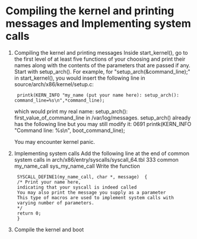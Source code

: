 # Compiling the kernel and printing messages and Implementing system calls

1. Compiling the kernel and printing messages
   Inside start_kernel(), go to the first level of at least five functions of your choosing and print their names along with the contents of the parameters that are passed if any.
   Start with setup_arch(). For example, for "setup_arch(&command_line);" in start_kernel(), you would insert the following line in source/arch/x86/kernel/setup.c:
   

		printk(KERN_INFO "my_name (put your name here): setup_arch(): command_line=%s\n",*command_line);
		
   which would print
   	 my real name: setup_arch(): first_value_of_command_line
   in /var/log/messages. setup_arch() already has the following line but you may still modify it:
   0691         printk(KERN_INFO "Command line: %s\n", boot_command_line);
   
   You may encounter kernel panic.

2. Implementing system calls
	Add the following line at the end of common system calls in arch/x86/entry/syscalls/syscall_64.tbl
	333     common  my_name_call                   sys_my_name_call
	Write the function

		SYSCALL_DEFINE1(my_name_call, char *, message)	{
		/* Print your name here, 
		indicating that your syscall is indeed called
		You may also print the message you supply as a parameter
		This type of macros are used to implement system calls with
        varying number of parameters.
		*/
		return 0;
		}
		
3. Compile the kernel and boot
